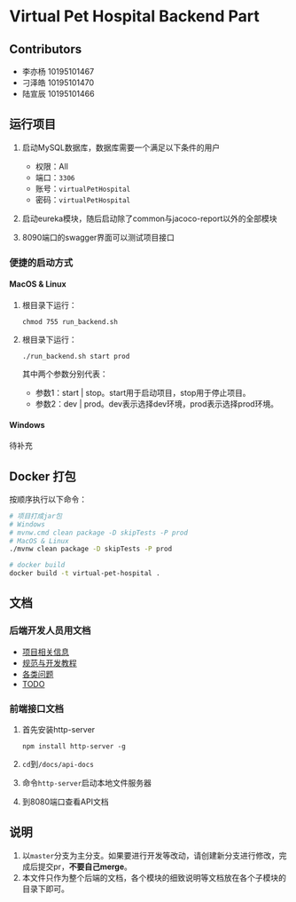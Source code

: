 <!--
 * @Author: pikapikapikaori pikapikapi_kaori@icloud.com
 * @Date: 2023-03-01 22:42:27
 * @LastEditors: pikapikapikaori pikapikapi_kaori@icloud.com
 * @LastEditTime: 2023-04-10 16:26:51
 * @FilePath: /virtualPetHospital-backend/README.md
 * @Description: 项目后端部分简介文件
-->
# Virtual Pet Hospital Backend Part

## Contributors

- 李亦杨 10195101467
- 刁泽皓 10195101470
- 陆宣辰 10195101466

## 运行项目

1. 启动MySQL数据库，数据库需要一个满足以下条件的用户

   - 权限：All
   - 端口：`3306`
   - 账号：`virtualPetHospital`
   - 密码：`virtualPetHospital`

2. 启动eureka模块，随后启动除了common与jacoco-report以外的全部模块
3. 8090端口的swagger界面可以测试项目接口

### 便捷的启动方式

#### MacOS & Linux

1. 根目录下运行：

    ```shell
    chmod 755 run_backend.sh
    ```

2. 根目录下运行：

    ```shell
    ./run_backend.sh start prod
    ```

    其中两个参数分别代表：
    - 参数1：start | stop。start用于启动项目，stop用于停止项目。
    - 参数2：dev | prod。dev表示选择dev环境，prod表示选择prod环境。

#### Windows

待补充

## Docker 打包

按顺序执行以下命令：

```bash
# 项目打成jar包
# Windows
# mvnw.cmd clean package -D skipTests -P prod
# MacOS & Linux
./mvnw clean package -D skipTests -P prod

# docker build
docker build -t virtual-pet-hospital .
```

## 文档

### 后端开发人员用文档

- [项目相关信息](./docs/ProjectInfo.md)
- [规范与开发教程](./docs/StandardInstruction.md)
- [各类问题](./docs/QA.md)
- [TODO](./docs/TODO.md)

### 前端接口文档

1. 首先安装http-server

    ```nodejs
    npm install http-server -g
    ```

2. `cd`到`/docs/api-docs`
3. 命令`http-server`启动本地文件服务器
4. 到8080端口查看API文档

## 说明

1. 以`master`分支为主分支。如果要进行开发等改动，请创建新分支进行修改，完成后提交pr，**不要自己merge**。
2. 本文件只作为整个后端的文档，各个模块的细致说明等文档放在各个子模块的目录下即可。
